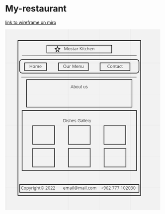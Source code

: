 # My-restaurant


[link to wireframe on miro](https://miro.com/app/board/uXjVOPOqOIs=/?invite_link_id=242944408947)

![wireframe image](My-Restaurant.png)